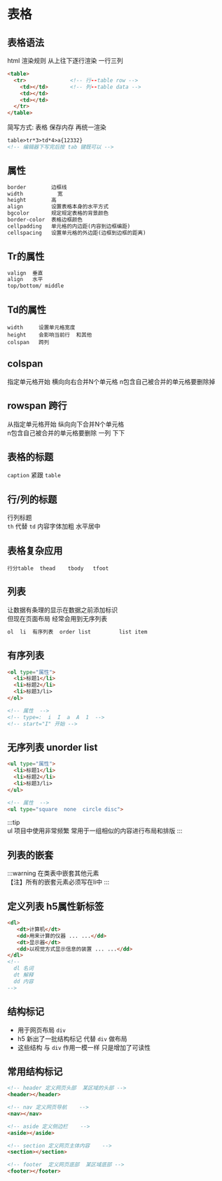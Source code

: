 # 表格 

## 表格语法

html 渲染规则
从上往下逐行渲染  一行三列   

```html
<table>
  <tr>			    <!-- 行--table row -->     
    <td></td>   	<!-- 列--table data -->
    <td></td>
    <td></td>
  </tr>
</table>
```

简写方式: 表格   保存内存 再统一渲染 

```html
table>tr*3>td*4>a{12332} 
<!-- 编辑器下写完后按 tab 键既可以 -->
```

## 属性  	
```html
border 	      边框线
width	        宽
height 	      高
align         设置表格本身的水平方式
bgcolor       规定规定表格的背景颜色
border-color  表格边框颜色
cellpadding   单元格的内边距(内容到边框编距)
cellspacing   设置单元格的外边距(边框到边框的距离)
```

## Tr的属性
```html
valign  垂直   
align   水平
top/bottom/ middle
```

## Td的属性   
```
width     设置单元格宽度
height    会影响当前行  和其他
colspan   跨列
```

## colspan 

指定单元格开始  横向向右合并N个单元格  n包含自己被合并的单元格要删除掉

## rowspan 跨行

从指定单元格开始 纵向向下合并N个单元格    
n包含自己被合并的单元格要删除    一列 下下 


## 表格的标题

`caption` 紧跟 `table`


## 行/列的标题

行列标题    
`th` 代替 `td` 内容字体加粗   水平居中


## 表格复杂应用

```
行分table  thead    tbody   tfoot
```

## 列表

让数据有条理的显示在数据之前添加标识    
但现在页面布局 经常会用到无序列表

```html
ol  li  有序列表  order list         list item 
```

## 有序列表
```html
<ol type="属性">
  <li>标题1</li>
  <li>标题2</li>
  <li>标题3/li>
</ol>

<!-- 属性  -->
<!-- type=:  i  I  a  A  1  -->
<!-- start="I" 开始 -->
```

## 无序列表  unorder  list

```html
<ul type="属性">
  <li>标题1</li>
  <li>标题2</li>
  <li>标题3/li>
</ul>

<!-- 属性  -->
<ul type="square  none  circle disc">
```

:::tip      
ul 项目中使用非常频繁  常用于一组相似的内容进行布局和排版
:::


## 列表的嵌套

:::warning
在类表中嵌套其他元素    
【注】所有的嵌套元素必须写在li中
:::

## 定义列表  h5属性新标签

```html
<dl>
   <dt>计算机</dt>
   <dd>用来计算的仪器 ... ...</dd>
   <dt>显示器</dt>
   <dd>以视觉方式显示信息的装置 ... ...</dd>
</dl>
<!--
  dl 名词  
  dt 解释   
  dd 内容
-->
```

## 结构标记

- 用于网页布局  `div  `
- h5 新出了一批结构标记 代替 `div` 做布局
- 这些结构 与 `div` 作用一模一样 只是增加了可读性

## 常用结构标记
```html
<!-- header 定义网页头部  某区域的头部 -->
<header></header>

<!-- nav 定义网页导航    -->
<nav></nav>

<!-- aside 定义侧边栏    -->
<aside></aside>

<!-- section 定义网页主体内容    -->
<section></section>

<!-- footer  定义网页底部  某区域底部 -->
<footer></footer>
```
